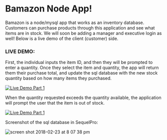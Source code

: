 # Bamazon Node App!
Bamazon is a node/mysql app that works as an inventory database. Customers can purchase products through this application and see what items are in stock. We will soon be adding a manager and executive login as well! Below is a live demo of the client (customer) side.


### LIVE DEMO:
First, the individual inputs the item ID, and then they will be prompted to enter a quantity. Once they select the item and quantity, the app will return them their purchase total, and update the sql database with the new stock quantity based on how many items they purchased. 

<a href="https://media.giphy.com/media/5h2azkqNaGxWS5tA9Y/giphy.gif"><img src="https://media.giphy.com/media/5h2azkqNaGxWS5tA9Y/giphy.gif" title="Live Demo Part 1"/></a>


When the quantity requested exceeds the quantity available, the application will prompt the user that the item is out of stock. 

<a href="https://media.giphy.com/media/8mzjs1QhZYTbf9t5Pv/giphy.gif"><img src="https://media.giphy.com/media/8mzjs1QhZYTbf9t5Pv/giphy.gif" title="Live Demo Part 1"/></a>


Screenshot of the sql database in SequelPro:

![screen shot 2018-02-23 at 8 07 38 pm](https://user-images.githubusercontent.com/35088259/36625588-54a293fa-18d7-11e8-9feb-653d604893d0.png)

